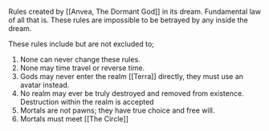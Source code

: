 Rules created by [[Anvea, The Dormant God]] in its dream. Fundamental law of all that is. These rules are impossible to be betrayed by any inside the dream.

These rules include but are not excluded to;

1. None can never change these rules.
2. None may time travel or reverse time.
3. Gods may never enter the realm [[Terra]] directly, they must use an avatar instead.
4. No realm may ever be truly destroyed and removed from existence. Destruction within the realm is accepted 
5. Mortals are not pawns; they have true choice and free will.
6. Mortals must meet [[The Circle]]
